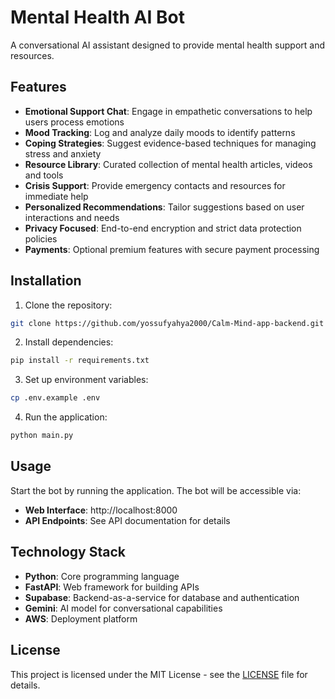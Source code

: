 # Mental Health AI Bot

A conversational AI assistant designed to provide mental health support and resources.

## Features

- **Emotional Support Chat**: Engage in empathetic conversations to help users process emotions
- **Mood Tracking**: Log and analyze daily moods to identify patterns
- **Coping Strategies**: Suggest evidence-based techniques for managing stress and anxiety  
- **Resource Library**: Curated collection of mental health articles, videos and tools
- **Crisis Support**: Provide emergency contacts and resources for immediate help
- **Personalized Recommendations**: Tailor suggestions based on user interactions and needs
- **Privacy Focused**: End-to-end encryption and strict data protection policies
- **Payments**: Optional premium features with secure payment processing

## Installation

1. Clone the repository:
```bash
git clone https://github.com/yossufyahya2000/Calm-Mind-app-backend.git
```

2. Install dependencies:
```bash
pip install -r requirements.txt
```

3. Set up environment variables:
```bash
cp .env.example .env
```

4. Run the application:
```bash
python main.py
```

## Usage

Start the bot by running the application. The bot will be accessible via:

- **Web Interface**: http://localhost:8000
- **API Endpoints**: See API documentation for details

## Technology Stack

- **Python**: Core programming language
- **FastAPI**: Web framework for building APIs
- **Supabase**: Backend-as-a-service for database and authentication
- **Gemini**: AI model for conversational capabilities
- **AWS**: Deployment platform


## License

This project is licensed under the MIT License - see the [LICENSE](LICENSE) file for details.